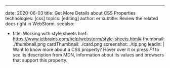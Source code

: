 ---
date: 2020-06-03 title: Get More Details about CSS Properties technologies: [css] topics: [editing] author: er subtitle: Review the related docs right in WebStorm. seealso:
- title: Working with style sheets href: https://www.jetbrains.com/help/webstorm/style-sheets.html# thumbnail: ./thumbnail.png cardThumbnail: ./card.png screenshot: ./tip.png leadin: | Want to know more about a CSS property? Hover over it or press *F1* to see its description from MDN, information about its values and browsers that support this property.
